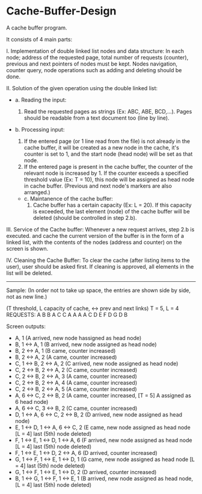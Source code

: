 # Cache-Buffer-Design
A cache buffer program.

It consists of 4 main parts:

I. Implementation of double linked list nodes and data structure:
In each node; address of the requested page, total number of requests (counter), previous and next pointers of nodes must be kept. Nodes navigation, counter query, node operations such as adding and deleting should be done.


II. Solution of the given operation using the double linked list:
* a. Reading the input:
    1. Read the requested pages as strings (Ex: ABC, ABE, BCD,…). Pages should be readable from a text document too (line by line).
* b. Processing input:
  1. If the entered page (or 1 line read from the file) is not already in the cache buffer, it will be created as a new node in the cache, it's counter is set to 1, and the start node (head node) will be set as that node.
  2. If the entered page is present in the cache buffer, the counter of the relevant node is increased by 1. If the counter exceeds a specified threshold value (Ex: T = 10), this node will be assigned as head node in cache buffer. (Previous and next node's markers are also arranged.)

  * c. Maintanence of the cache buffer:
    1. Cache buffer has a certain capacity (Ex: L = 20). If this capacity is exceeded, the last element (node) of the cache buffer will be deleted (should be controlled in step 2.b).


III. Service of the Cache buffer: Whenever a new request arrives, step 2.b is executed. and cache the current version of the buffer is in the form of a linked list, with the contents of the nodes (address and counter) on the screen is shown.


IV. Cleaning the Cache Buffer: To clear the cache (after listing items to the user), user should be asked first. If cleaning is approved, all elements in the list will be deleted.

***

Sample:
(In order not to take up space, the entries are shown side by side, not as new line.)

(T threshold, L capacity of cache, <-> prev and next links)
T = 5, L = 4
REQUESTS: A B B A C C A A A A C D E F D G D B


Screen outputs:
* A, 1 (A arrived, new node hassigned as head node)
* B, 1 <-> A, 1 (B arrived, new node assigned as head node)
* B, 2 <-> A, 1 (B came, counter increased)
* B, 2 <-> A, 2 (A came, counter increased)
* C, 1 <-> B, 2 <-> A, 2 (C arrived, new node assigned as head node)
* C, 2 <-> B, 2 <-> A, 2 (C came, counter increased)
* C, 2 <-> B, 2 <-> A, 3 (A came, counter increased)
* C, 2 <-> B, 2 <-> A, 4 (A came, counter increased)
* C, 2 <-> B, 2 <-> A, 5 (A came, counter increased)
* A, 6 <-> C, 2 <-> B, 2 (A came, counter increased, [T = 5] A assigned as 6 head node)
* A, 6 <-> C, 3 <-> B, 2 (C came, counter increased)
* D, 1 <-> A, 6 <-> C, 2 <-> B, 2 (D arrived, new node assigned as head node)
* E, 1 <-> D, 1 <-> A, 6 <-> C, 2 (E came, new node assigned as head node [L = 4] last (5th) node deleted)
* F, 1 <-> E, 1 <-> D, 1 <-> A, 6 (F arrived, new node assigned as head node [L = 4] last (5th) node deleted)
* F, 1 <-> E, 1 <-> D, 2 <-> A, 6 (D arrived, counter increased)
* G, 1 <-> F, 1 <-> E, 1 <-> D, 1 (G came, new node assigned as head node [L = 4] last (5th) node deleted)
* G, 1 <-> F, 1 <-> E, 1 <-> D, 2 (D arrived, counter increased)
* B, 1 <-> G, 1 <-> F, 1 <-> E, 1 (B arrived, new node assigned as head node, [L = 4] last (5th) node deleted)


